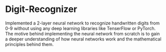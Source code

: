 # Digit-Recognizer
Implemented a 2-layer neural network to recognize handwritten digits from 0-9 without using any deep learning libraries like TenserFlow or PyTorch. The motive behind implementing the neural network from scratch is to gain a deeper understanding of how neural networks work and the mathematical principles behind them.
